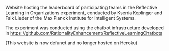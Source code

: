 Website hosting the leaderboard of participating teams in the Reflective Learning in Organizations experiment, conducted by Ksenia Keplinger and Falk Lieder of the Max Planck Institute for Intelligent Systems.

The experiment was conducted using the chatbot infrastructure developed in https://github.com/RationalityEnhancement/ReflectiveLearningChatbots

(This website is now defunct and no longer hosted on Heroku)
